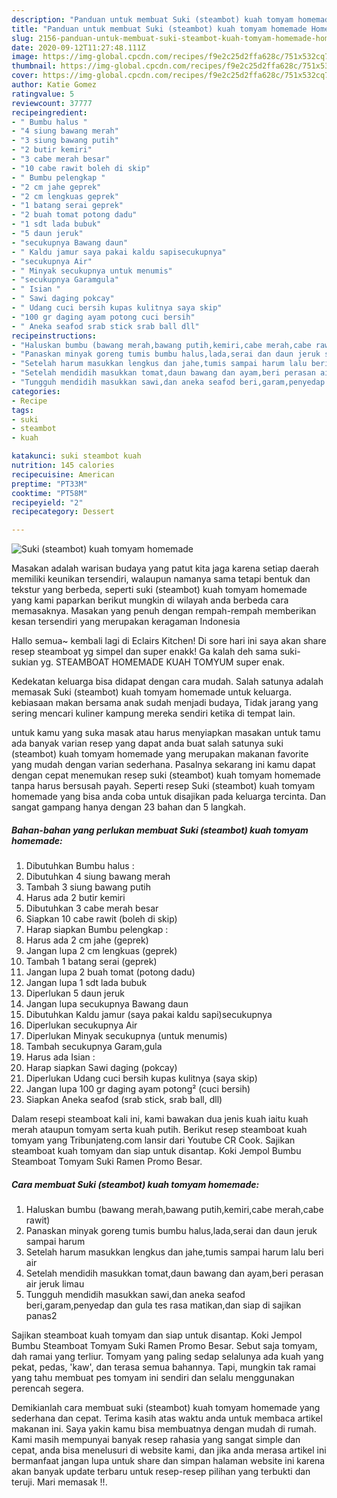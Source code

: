 ```yaml
---
description: "Panduan untuk membuat Suki (steambot) kuah tomyam homemade Homemade"
title: "Panduan untuk membuat Suki (steambot) kuah tomyam homemade Homemade"
slug: 2156-panduan-untuk-membuat-suki-steambot-kuah-tomyam-homemade-homemade
date: 2020-09-12T11:27:48.111Z
image: https://img-global.cpcdn.com/recipes/f9e2c25d2ffa628c/751x532cq70/suki-steambot-kuah-tomyam-homemade-foto-resep-utama.jpg
thumbnail: https://img-global.cpcdn.com/recipes/f9e2c25d2ffa628c/751x532cq70/suki-steambot-kuah-tomyam-homemade-foto-resep-utama.jpg
cover: https://img-global.cpcdn.com/recipes/f9e2c25d2ffa628c/751x532cq70/suki-steambot-kuah-tomyam-homemade-foto-resep-utama.jpg
author: Katie Gomez
ratingvalue: 5
reviewcount: 37777
recipeingredient:
- " Bumbu halus "
- "4 siung bawang merah"
- "3 siung bawang putih"
- "2 butir kemiri"
- "3 cabe merah besar"
- "10 cabe rawit boleh di skip"
- " Bumbu pelengkap "
- "2 cm jahe geprek"
- "2 cm lengkuas geprek"
- "1 batang serai geprek"
- "2 buah tomat potong dadu"
- "1 sdt lada bubuk"
- "5 daun jeruk"
- "secukupnya Bawang daun"
- " Kaldu jamur saya pakai kaldu sapisecukupnya"
- "secukupnya Air"
- " Minyak secukupnya untuk menumis"
- "secukupnya Garamgula"
- " Isian "
- " Sawi daging pokcay"
- " Udang cuci bersih kupas kulitnya saya skip"
- "100 gr daging ayam potong cuci bersih"
- " Aneka seafod srab stick srab ball dll"
recipeinstructions:
- "Haluskan bumbu (bawang merah,bawang putih,kemiri,cabe merah,cabe rawit)"
- "Panaskan minyak goreng tumis bumbu halus,lada,serai dan daun jeruk sampai harum"
- "Setelah harum masukkan lengkus dan jahe,tumis sampai harum lalu beri air"
- "Setelah mendidih masukkan tomat,daun bawang dan ayam,beri perasan air jeruk limau"
- "Tungguh mendidih masukkan sawi,dan aneka seafod beri,garam,penyedap dan gula tes rasa matikan,dan siap di sajikan panas2"
categories:
- Recipe
tags:
- suki
- steambot
- kuah

katakunci: suki steambot kuah 
nutrition: 145 calories
recipecuisine: American
preptime: "PT33M"
cooktime: "PT58M"
recipeyield: "2"
recipecategory: Dessert

---
```



![Suki (steambot) kuah tomyam homemade](https://img-global.cpcdn.com/recipes/f9e2c25d2ffa628c/751x532cq70/suki-steambot-kuah-tomyam-homemade-foto-resep-utama.jpg)

Masakan adalah warisan budaya yang patut kita jaga karena setiap daerah memiliki keunikan tersendiri, walaupun namanya sama tetapi bentuk dan tekstur yang berbeda, seperti suki (steambot) kuah tomyam homemade yang kami paparkan berikut mungkin di wilayah anda berbeda cara memasaknya. Masakan yang penuh dengan rempah-rempah memberikan kesan tersendiri yang merupakan keragaman Indonesia

Hallo semua~ kembali lagi di Eclairs Kitchen! Di sore hari ini saya akan share resep steamboat yg simpel dan super enakk! Ga kalah deh sama suki-sukian yg. STEAMBOAT HOMEMADE KUAH TOMYUM super enak.

Kedekatan keluarga bisa didapat dengan cara mudah. Salah satunya adalah memasak Suki (steambot) kuah tomyam homemade untuk keluarga. kebiasaan makan bersama anak sudah menjadi budaya, Tidak jarang yang sering mencari kuliner kampung mereka sendiri ketika di tempat lain.

untuk kamu yang suka masak atau harus menyiapkan masakan untuk tamu ada banyak varian resep yang dapat anda buat salah satunya suki (steambot) kuah tomyam homemade yang merupakan makanan favorite yang mudah dengan varian sederhana. Pasalnya sekarang ini kamu dapat dengan cepat menemukan resep suki (steambot) kuah tomyam homemade tanpa harus bersusah payah.
Seperti resep Suki (steambot) kuah tomyam homemade yang bisa anda coba untuk disajikan pada keluarga tercinta. Dan sangat gampang hanya dengan 23 bahan dan 5 langkah.


<!--inarticleads1-->

##### Bahan-bahan yang perlukan membuat Suki (steambot) kuah tomyam homemade:

1. Dibutuhkan  Bumbu halus :
1. Dibutuhkan 4 siung bawang merah
1. Tambah 3 siung bawang putih
1. Harus ada 2 butir kemiri
1. Dibutuhkan 3 cabe merah besar
1. Siapkan 10 cabe rawit (boleh di skip)
1. Harap siapkan  Bumbu pelengkap :
1. Harus ada 2 cm jahe (geprek)
1. Jangan lupa 2 cm lengkuas (geprek)
1. Tambah 1 batang serai (geprek)
1. Jangan lupa 2 buah tomat (potong dadu)
1. Jangan lupa 1 sdt lada bubuk
1. Diperlukan 5 daun jeruk
1. Jangan lupa secukupnya Bawang daun
1. Dibutuhkan  Kaldu jamur (saya pakai kaldu sapi)secukupnya
1. Diperlukan secukupnya Air
1. Diperlukan  Minyak secukupnya (untuk menumis)
1. Tambah secukupnya Garam,gula
1. Harus ada  Isian :
1. Harap siapkan  Sawi daging (pokcay)
1. Diperlukan  Udang cuci bersih kupas kulitnya (saya skip)
1. Jangan lupa 100 gr daging ayam potong² (cuci bersih)
1. Siapkan  Aneka seafod (srab stick, srab ball, dll)


Dalam resepi steamboat kali ini, kami bawakan dua jenis kuah iaitu kuah merah ataupun tomyam serta kuah putih. Berikut resep steamboat kuah tomyam yang Tribunjateng.com lansir dari Youtube CR Cook. Sajikan steamboat kuah tomyam dan siap untuk disantap. Koki Jempol Bumbu Steamboat Tomyam Suki Ramen Promo Besar. 

<!--inarticleads2-->

##### Cara membuat  Suki (steambot) kuah tomyam homemade:

1. Haluskan bumbu (bawang merah,bawang putih,kemiri,cabe merah,cabe rawit)
1. Panaskan minyak goreng tumis bumbu halus,lada,serai dan daun jeruk sampai harum
1. Setelah harum masukkan lengkus dan jahe,tumis sampai harum lalu beri air
1. Setelah mendidih masukkan tomat,daun bawang dan ayam,beri perasan air jeruk limau
1. Tungguh mendidih masukkan sawi,dan aneka seafod beri,garam,penyedap dan gula tes rasa matikan,dan siap di sajikan panas2


Sajikan steamboat kuah tomyam dan siap untuk disantap. Koki Jempol Bumbu Steamboat Tomyam Suki Ramen Promo Besar. Sebut saja tomyam, dah ramai yang terliur. Tomyam yang paling sedap selalunya ada kuah yang pekat, pedas, &#39;kaw&#39;, dan terasa semua bahannya. Tapi, mungkin tak ramai yang tahu membuat pes tomyam ini sendiri dan selalu menggunakan perencah segera. 

Demikianlah cara membuat suki (steambot) kuah tomyam homemade yang sederhana dan cepat. Terima kasih atas waktu anda untuk membaca artikel makanan ini. Saya yakin kamu bisa membuatnya dengan mudah di rumah. Kami masih mempunyai banyak resep rahasia yang sangat simple dan cepat, anda bisa menelusuri di website kami, dan jika anda merasa artikel ini bermanfaat jangan lupa untuk share dan simpan halaman website ini karena akan banyak update terbaru untuk resep-resep pilihan yang terbukti dan teruji. Mari memasak !!. 
